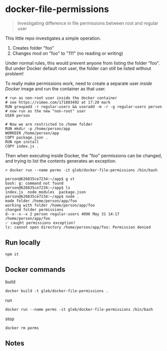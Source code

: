 # docker-file-permissions

> Investigating difference in file permissions between root and regular user

This little repo investigates a simple operation.

1. Creates folder "foo"
2. Changes mod on "foo" to "111" (no reading or writing)

Under normal rules, this would prevent anyone from listing the folder "foo".
But under Docker default root user, the folder can still be listed without
problem!

To really make permissions work, need to create a separate user *inside Docker*
image and run the container as that user.

```
# run as non-root user inside the docker container
# see https://vimeo.com/171803492 at 17:20 mark
RUN groupadd -r regular-users && useradd -m -r -g regular-users person
# now run as the new "non-root" user
USER person

# Now we are restricted to /home folder
RUN mkdir -p /home/person/app
WORKDIR /home/person/app
COPY package.json .
RUN npm install
COPY index.js .
```

Then when executing inside Docker, the "foo" permissions can be changed, and
trying to list the contents generates an exception.

```
> docker run --name perms -it gleb/docker-file-permissions /bin/bash

person@626835ce7234:~/app$ g st
bash: g: command not found
person@626835ce7234:~/app$ ls
index.js  node_modules  package.json
person@626835ce7234:~/app$ node .
made folder /home/person/app/foo
working with folder /home/person/app/foo
changed folder permissions
d--x--x--x 2 person regular-users 4096 May 31 14:17 /home/person/app/foo
✅ caught permissions exception!
ls: cannot open directory /home/person/app/foo: Permission denied
```

## Run locally

```
npm it
```

## Docker commands

build

```
docker build -t gleb/docker-file-permissions .
```

run

```
docker run --name perms -it gleb/docker-file-permissions /bin/bash
```

stop

```
docker rm perms
```

## Notes
